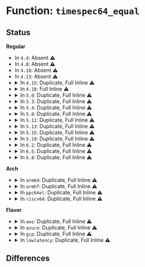 # Function: <code>timespec64_equal</code>

## Status
<b>Regular</b>
<ul>
<li>
In <code>4.4</code>: Absent ⚠️
</li>
<li>
In <code>4.8</code>: Absent ⚠️
</li>
<li>
In <code>4.10</code>: Absent ⚠️
</li>
<li>
In <code>4.13</code>: Absent ⚠️
</li>
<li>
<details>
<summary>In <code>4.15</code>: Duplicate, Full Inline ⚠️</summary>

**Collision:** Static Duplication

**Inline:** Full

**Transformation:** False

**Instances:**

```
In fs/inode.c (ffffffff812930f0)
Location: include/linux/time64.h:42
Inline: True
Inline callers:
  - fs/inode.c:file_update_time
  - fs/inode.c:file_update_time
  - fs/inode.c:__atime_needs_update
  - fs/inode.c:__atime_needs_update
  - fs/inode.c:__atime_needs_update
```
```
In fs/fuse/inode.c (ffffffff8139f7d3)
Location: include/linux/time64.h:42
Inline: True
Inline callers:
  - fs/fuse/inode.c:fuse_change_attributes
```
</details>
</li>
<li>
<details>
<summary>In <code>4.18</code>: Full Inline ⚠️</summary>

**Collision:** Unique Static

**Inline:** Full

**Transformation:** False

**Instances:**

```
In fs/inode.c (ffffffff812b8d48)
Location: include/linux/time64.h:43
Inline: True
Inline callers:
  - fs/inode.c:file_update_time
  - fs/inode.c:file_update_time
  - fs/inode.c:__atime_needs_update
  - fs/inode.c:__atime_needs_update
  - fs/inode.c:__atime_needs_update
```
</details>
</li>
<li>
<details>
<summary>In <code>5.0</code>: Duplicate, Full Inline ⚠️</summary>

**Collision:** Static Duplication

**Inline:** Full

**Transformation:** False

**Instances:**

```
In fs/inode.c (ffffffff812cde88)
Location: include/linux/time64.h:44
Inline: True
Inline callers:
  - fs/inode.c:file_update_time
  - fs/inode.c:file_update_time
  - fs/inode.c:atime_needs_update
```
```
In fs/fuse/inode.c (ffffffff813e7fe6)
Location: include/linux/time64.h:44
Inline: True
Inline callers:
  - fs/fuse/inode.c:fuse_change_attributes
```
```
In fs/fuse/readdir.c (ffffffff813ea01a)
Location: include/linux/time64.h:44
Inline: True
Inline callers:
  - fs/fuse/readdir.c:fuse_readdir
```
</details>
</li>
<li>
<details>
<summary>In <code>5.3</code>: Duplicate, Full Inline ⚠️</summary>

**Collision:** Static Duplication

**Inline:** Full

**Transformation:** False

**Instances:**

```
In fs/inode.c (ffffffff812eacbc)
Location: include/linux/time64.h:47
Inline: True
Inline callers:
  - fs/inode.c:file_update_time
  - fs/inode.c:file_update_time
  - fs/inode.c:atime_needs_update
```
```
In fs/fuse/inode.c (ffffffff81414091)
Location: include/linux/time64.h:47
Inline: True
Inline callers:
  - fs/fuse/inode.c:fuse_change_attributes
```
```
In fs/fuse/readdir.c (ffffffff814168be)
Location: include/linux/time64.h:47
Inline: True
Inline callers:
  - fs/fuse/readdir.c:fuse_readdir
```
</details>
</li>
<li>
<details>
<summary>In <code>5.4</code>: Duplicate, Full Inline ⚠️</summary>

**Collision:** Static Duplication

**Inline:** Full

**Transformation:** False

**Instances:**

```
In fs/inode.c (ffffffff812fc7ec)
Location: include/linux/time64.h:49
Inline: True
Inline callers:
  - fs/inode.c:file_update_time
  - fs/inode.c:file_update_time
  - fs/inode.c:atime_needs_update
```
```
In fs/fuse/inode.c (ffffffff8142e131)
Location: include/linux/time64.h:49
Inline: True
Inline callers:
  - fs/fuse/inode.c:fuse_change_attributes
```
```
In fs/fuse/readdir.c (ffffffff814307de)
Location: include/linux/time64.h:49
Inline: True
Inline callers:
  - fs/fuse/readdir.c:fuse_readdir
```
</details>
</li>
<li>
<details>
<summary>In <code>5.8</code>: Duplicate, Full Inline ⚠️</summary>

**Collision:** Static Duplication

**Inline:** Full

**Transformation:** False

**Instances:**

```
In fs/inode.c (ffffffff81335955)
Location: include/linux/time64.h:41
Inline: True
Inline callers:
  - fs/inode.c:file_update_time
  - fs/inode.c:file_update_time
  - fs/inode.c:atime_needs_update
```
```
In fs/fuse/inode.c (ffffffff8147dda1)
Location: include/linux/time64.h:41
Inline: True
Inline callers:
  - fs/fuse/inode.c:fuse_change_attributes
```
```
In fs/fuse/readdir.c (ffffffff814803cf)
Location: include/linux/time64.h:41
Inline: True
Inline callers:
  - fs/fuse/readdir.c:fuse_readdir_cached
```
</details>
</li>
<li>
<details>
<summary>In <code>5.11</code>: Duplicate, Full Inline ⚠️</summary>

**Collision:** Static Duplication

**Inline:** Full

**Transformation:** False

**Instances:**

```
In fs/inode.c (ffffffff813412d5)
Location: include/linux/time64.h:41
Inline: True
Inline callers:
  - fs/inode.c:file_update_time
  - fs/inode.c:file_update_time
  - fs/inode.c:atime_needs_update
```
```
In fs/fuse/inode.c (ffffffff81499124)
Location: include/linux/time64.h:41
Inline: True
Inline callers:
  - fs/fuse/inode.c:fuse_change_attributes
```
```
In fs/fuse/readdir.c (ffffffff8149bab2)
Location: include/linux/time64.h:41
Inline: True
Inline callers:
  - fs/fuse/readdir.c:fuse_readdir_cached
```
</details>
</li>
<li>
<details>
<summary>In <code>5.13</code>: Duplicate, Full Inline ⚠️</summary>

**Collision:** Static Duplication

**Inline:** Full

**Transformation:** False

**Instances:**

```
In fs/inode.c (ffffffff81347615)
Location: include/linux/time64.h:41
Inline: True
Inline callers:
  - fs/inode.c:file_update_time
  - fs/inode.c:file_update_time
  - fs/inode.c:atime_needs_update
```
```
In fs/fuse/inode.c (ffffffff8149e354)
Location: include/linux/time64.h:41
Inline: True
Inline callers:
  - fs/fuse/inode.c:fuse_change_attributes
```
```
In fs/fuse/readdir.c (ffffffff814a0bd2)
Location: include/linux/time64.h:41
Inline: True
Inline callers:
  - fs/fuse/readdir.c:fuse_readdir_cached
```
</details>
</li>
<li>
<details>
<summary>In <code>5.15</code>: Duplicate, Full Inline ⚠️</summary>

**Collision:** Static Duplication

**Inline:** Full

**Transformation:** False

**Instances:**

```
In fs/inode.c (ffffffff81395135)
Location: include/linux/time64.h:43
Inline: True
Inline callers:
  - fs/inode.c:file_update_time
  - fs/inode.c:file_update_time
  - fs/inode.c:atime_needs_update
```
```
In fs/fuse/inode.c (ffffffff814f6204)
Location: include/linux/time64.h:43
Inline: True
Inline callers:
  - fs/fuse/inode.c:fuse_change_attributes
```
```
In fs/fuse/readdir.c (ffffffff814f8ab1)
Location: include/linux/time64.h:43
Inline: True
Inline callers:
  - fs/fuse/readdir.c:fuse_readdir_cached
```
</details>
</li>
<li>
<details>
<summary>In <code>5.19</code>: Duplicate, Full Inline ⚠️</summary>

**Collision:** Static Duplication

**Inline:** Full

**Transformation:** False

**Instances:**

```
In fs/inode.c (ffffffff81417f8f)
Location: include/linux/time64.h:43
Inline: True
Inline callers:
  - fs/inode.c:file_update_time
  - fs/inode.c:file_update_time
  - fs/inode.c:atime_needs_update
```
```
In fs/fuse/inode.c (ffffffff81586007)
Location: include/linux/time64.h:43
Inline: True
Inline callers:
  - fs/fuse/inode.c:fuse_change_attributes
```
```
In fs/fuse/readdir.c (ffffffff815890a4)
Location: include/linux/time64.h:43
Inline: True
Inline callers:
  - fs/fuse/readdir.c:fuse_readdir_cached
```
</details>
</li>
<li>
<details>
<summary>In <code>6.2</code>: Duplicate, Full Inline ⚠️</summary>

**Collision:** Static Duplication

**Inline:** Full

**Transformation:** False

**Instances:**

```
In fs/inode.c (ffffffff814a4f64)
Location: include/linux/time64.h:46
Inline: True
Inline callers:
  - fs/inode.c:atime_needs_update
```
```
In fs/fuse/inode.c (ffffffff8162c1fd)
Location: include/linux/time64.h:46
Inline: True
Inline callers:
  - fs/fuse/inode.c:fuse_change_attributes
```
```
In fs/fuse/readdir.c (ffffffff8162f5bb)
Location: include/linux/time64.h:46
Inline: True
Inline callers:
  - fs/fuse/readdir.c:fuse_readdir_cached
```
</details>
</li>
<li>
<details>
<summary>In <code>6.5</code>: Duplicate, Full Inline ⚠️</summary>

**Collision:** Static Duplication

**Inline:** Full

**Transformation:** False

**Instances:**

```
In fs/inode.c (ffffffff814da1dc)
Location: include/linux/time64.h:46
Inline: True
Inline callers:
  - fs/inode.c:atime_needs_update
```
```
In fs/fuse/inode.c (ffffffff8166443d)
Location: include/linux/time64.h:46
Inline: True
Inline callers:
  - fs/fuse/inode.c:fuse_change_attributes
```
```
In fs/fuse/readdir.c (ffffffff8166782e)
Location: include/linux/time64.h:46
Inline: True
Inline callers:
  - fs/fuse/readdir.c:fuse_readdir_cached
```
</details>
</li>
<li>
<details>
<summary>In <code>6.8</code>: Duplicate, Full Inline ⚠️</summary>

**Collision:** Static Duplication

**Inline:** Full

**Transformation:** False

**Instances:**

```
In fs/inode.c (ffffffff81509c86)
Location: include/linux/time64.h:46
Inline: True
Inline callers:
  - fs/inode.c:inode_needs_update_time
  - fs/inode.c:inode_needs_update_time
  - fs/inode.c:atime_needs_update
  - fs/inode.c:inode_update_timestamps
  - fs/inode.c:inode_update_timestamps
  - fs/inode.c:inode_update_timestamps
```
```
In fs/fuse/inode.c (ffffffff8169e63d)
Location: include/linux/time64.h:46
Inline: True
Inline callers:
  - fs/fuse/inode.c:fuse_change_attributes
```
```
In fs/fuse/readdir.c (ffffffff816a1b81)
Location: include/linux/time64.h:46
Inline: True
Inline callers:
  - fs/fuse/readdir.c:fuse_readdir_cached
```
</details>
</li>
</ul>
<b>Arch</b>
<ul>
<li>
<details>
<summary>In <code>arm64</code>: Duplicate, Full Inline ⚠️</summary>

**Collision:** Static Duplication

**Inline:** Full

**Transformation:** False

**Instances:**

```
In fs/inode.c (ffff8000103ac27c)
Location: include/linux/time64.h:49
Inline: True
Inline callers:
  - fs/inode.c:file_update_time
  - fs/inode.c:file_update_time
  - fs/inode.c:atime_needs_update
```
```
In fs/fuse/inode.c (ffff800010512804)
Location: include/linux/time64.h:49
Inline: True
Inline callers:
  - fs/fuse/inode.c:fuse_change_attributes
```
```
In fs/fuse/readdir.c (ffff800010515308)
Location: include/linux/time64.h:49
Inline: True
Inline callers:
  - fs/fuse/readdir.c:fuse_readdir
```
</details>
</li>
<li>
<details>
<summary>In <code>armhf</code>: Duplicate, Full Inline ⚠️</summary>

**Collision:** Static Duplication

**Inline:** Full

**Transformation:** False

**Instances:**

```
In fs/inode.c (c058d55c)
Location: include/linux/time64.h:49
Inline: True
Inline callers:
  - fs/inode.c:file_update_time
  - fs/inode.c:file_update_time
  - fs/inode.c:atime_needs_update
```
```
In fs/fuse/inode.c (c06cd910)
Location: include/linux/time64.h:49
Inline: True
Inline callers:
  - fs/fuse/inode.c:fuse_change_attributes
```
```
In fs/fuse/readdir.c (c06cffe8)
Location: include/linux/time64.h:49
Inline: True
Inline callers:
  - fs/fuse/readdir.c:fuse_readdir_cached
```
</details>
</li>
<li>
<details>
<summary>In <code>ppc64el</code>: Duplicate, Full Inline ⚠️</summary>

**Collision:** Static Duplication

**Inline:** Full

**Transformation:** False

**Instances:**

```
In fs/inode.c (c0000000004a7810)
Location: include/linux/time64.h:49
Inline: True
Inline callers:
  - fs/inode.c:file_update_time
  - fs/inode.c:file_update_time
  - fs/inode.c:atime_needs_update
```
```
In fs/fuse/inode.c (c00000000065a4e0)
Location: include/linux/time64.h:49
Inline: True
Inline callers:
  - fs/fuse/inode.c:fuse_change_attributes
```
```
In fs/fuse/readdir.c (c00000000065dac0)
Location: include/linux/time64.h:49
Inline: True
Inline callers:
  - fs/fuse/readdir.c:fuse_readdir_cached
```
</details>
</li>
<li>
<details>
<summary>In <code>riscv64</code>: Duplicate, Full Inline ⚠️</summary>

**Collision:** Static Duplication

**Inline:** Full

**Transformation:** False

**Instances:**

```
In fs/inode.c (ffffffe0002717d0)
Location: include/linux/time64.h:49
Inline: True
Inline callers:
  - fs/inode.c:file_update_time
  - fs/inode.c:file_update_time
  - fs/inode.c:atime_needs_update
```
```
In fs/fuse/inode.c (ffffffe00037c84e)
Location: include/linux/time64.h:49
Inline: True
Inline callers:
  - fs/fuse/inode.c:fuse_change_attributes
```
```
In fs/fuse/readdir.c (ffffffe00037ec8a)
Location: include/linux/time64.h:49
Inline: True
Inline callers:
  - fs/fuse/readdir.c:fuse_readdir
```
</details>
</li>
</ul>
<b>Flavor</b>
<ul>
<li>
<details>
<summary>In <code>aws</code>: Duplicate, Full Inline ⚠️</summary>

**Collision:** Static Duplication

**Inline:** Full

**Transformation:** False

**Instances:**

```
In fs/inode.c (ffffffff812f4dcc)
Location: include/linux/time64.h:49
Inline: True
Inline callers:
  - fs/inode.c:file_update_time
  - fs/inode.c:file_update_time
  - fs/inode.c:atime_needs_update
```
```
In fs/fuse/inode.c (ffffffff81426711)
Location: include/linux/time64.h:49
Inline: True
Inline callers:
  - fs/fuse/inode.c:fuse_change_attributes
```
```
In fs/fuse/readdir.c (ffffffff81428dbe)
Location: include/linux/time64.h:49
Inline: True
Inline callers:
  - fs/fuse/readdir.c:fuse_readdir
```
</details>
</li>
<li>
<details>
<summary>In <code>azure</code>: Duplicate, Full Inline ⚠️</summary>

**Collision:** Static Duplication

**Inline:** Full

**Transformation:** False

**Instances:**

```
In fs/inode.c (ffffffff812e59ec)
Location: include/linux/time64.h:49
Inline: True
Inline callers:
  - fs/inode.c:file_update_time
  - fs/inode.c:file_update_time
  - fs/inode.c:atime_needs_update
```
```
In fs/fuse/inode.c (ffffffff81417191)
Location: include/linux/time64.h:49
Inline: True
Inline callers:
  - fs/fuse/inode.c:fuse_change_attributes
```
```
In fs/fuse/readdir.c (ffffffff8141983e)
Location: include/linux/time64.h:49
Inline: True
Inline callers:
  - fs/fuse/readdir.c:fuse_readdir
```
</details>
</li>
<li>
<details>
<summary>In <code>gcp</code>: Duplicate, Full Inline ⚠️</summary>

**Collision:** Static Duplication

**Inline:** Full

**Transformation:** False

**Instances:**

```
In fs/inode.c (ffffffff812f2bdc)
Location: include/linux/time64.h:49
Inline: True
Inline callers:
  - fs/inode.c:file_update_time
  - fs/inode.c:file_update_time
  - fs/inode.c:atime_needs_update
```
```
In fs/fuse/inode.c (ffffffff814228b1)
Location: include/linux/time64.h:49
Inline: True
Inline callers:
  - fs/fuse/inode.c:fuse_change_attributes
```
```
In fs/fuse/readdir.c (ffffffff81424f5e)
Location: include/linux/time64.h:49
Inline: True
Inline callers:
  - fs/fuse/readdir.c:fuse_readdir
```
</details>
</li>
<li>
<details>
<summary>In <code>lowlatency</code>: Duplicate, Full Inline ⚠️</summary>

**Collision:** Static Duplication

**Inline:** Full

**Transformation:** False

**Instances:**

```
In fs/inode.c (ffffffff813042ec)
Location: include/linux/time64.h:49
Inline: True
Inline callers:
  - fs/inode.c:file_update_time
  - fs/inode.c:file_update_time
  - fs/inode.c:atime_needs_update
```
```
In fs/fuse/inode.c (ffffffff814396ee)
Location: include/linux/time64.h:49
Inline: True
Inline callers:
  - fs/fuse/inode.c:fuse_change_attributes
```
```
In fs/fuse/readdir.c (ffffffff8143bdf9)
Location: include/linux/time64.h:49
Inline: True
Inline callers:
  - fs/fuse/readdir.c:fuse_readdir
```
</details>
</li>
</ul>

## Differences
